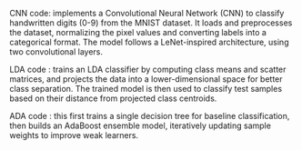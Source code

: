 CNN code:  implements a Convolutional Neural Network (CNN) to classify handwritten digits (0-9) from the MNIST dataset. It loads and preprocesses the dataset, normalizing the pixel values and converting labels into a categorical format. The model follows a LeNet-inspired architecture, using two convolutional layers.

LDA code : trains an LDA classifier by computing class means and scatter matrices, and projects the data into a lower-dimensional space for better class separation. The trained model is then used to classify test samples based on their distance from projected class centroids. 

ADA code : this first trains a single decision tree for baseline classification, then builds an AdaBoost ensemble model, iteratively updating sample weights to improve weak learners. 
